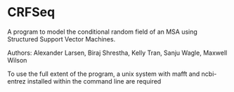 # CRFSeq
A program to model the conditional random field of an MSA using Structured Support Vector Machines.

Authors: Alexander Larsen, Biraj Shrestha, Kelly Tran, Sanju Wagle, Maxwell Wilson

To use the full extent of the program, a unix system with mafft and ncbi-entrez installed within the command line are required
